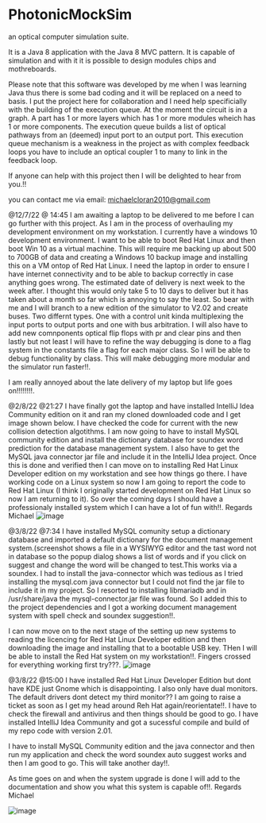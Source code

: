 # PhotonicMockSim
an optical computer simulation suite.

It is a Java 8 application with the Java 8 MVC pattern. It is capable of simulation and with it it is possible to design modules chips and mothreboards.

Please note that this software was developed by me when I was learning Java thus there is some bad coding and it will be replaced on a need to basis. I put the project 
here for collaboration and I need help specificially with the building of the execution queue. At the moment the circuit is in a graph. A part has 1 or more layers
which has 1 or more modules wheich has 1 or more components. The execution queue builds a list of optical pathways from an (deemed) input port to an output port. This
execution queue mechanism is a weakness in the project as with complex feedback loops you have to include an optical coupler 1 to many to link in the feedback loop.

If anyone can help with this project then I will be delighted to hear from you.!!

you can contact me via email: michaelcloran2010@gmail.com

@12/7/22 @ 14:45
I am awaiting a laptop to be delivered to me before I can go further with this project. As I am in the process of overhauling my development environment on my workstation. I currently have a windows 10 development environment. I want to be able to boot Red Hat Linux and then boot Win 10 as a virtual machine. This will require me backing up about 500 to 700GB of data and creating a Windows 10 backup image and installing this on a VM ontop of Red Hat Linux. I need the laptop in order to ensure I have internet connectivity and to be able to backup correctly in case anything goes wrong. The estimated date of delivery is next week to the week after. I thought this would only take 5 to 10 days to deliver but it has taken about a month so far which is annoying to say the least. So bear with me and I will branch to a new edition of the simulator to V2.02 and create buses. Two differnt types. One with a control unit kinda multiplexing the input ports to output ports and one with bus arbitration. I will also have to add new comnponents optical flip flops with pr and clear pins and then lastly but not least I will have to refine the way debugging is done to a flag system in the constants file a flag for each major class. So I will be able to debug functionality by class. This will make debugging more modular and the simulator run faster!!.

I am really annoyed about the late delivery of my laptop but life goes on!!!!!!!!.

@2/8/22 @21:27
I have finally got the laptop and have installed IntelliJ Idea Community edition on it and ran my cloned downloaded code and I get image shown below. I have checked the code for current with the new collision detection algotithms. I am now going to have to install MySQL community edition and install the dictionary database for soundex word prediction for the database management system. I also have to get the MySQL java connector jar file and include it in the IntelliJ Idea project. Once this is done and verified then I can move on to installing Red Hat Linux Developer edition on my workstation and see how things go there. I have working code on a Linux system so now I am going to report the code to Red Hat Linux (I think I originally started development on Red Hat Linux so now I am returning to it). So over the coming days I should have a professionaly installed system which I can have a lot of fun with!!.
Regards Michael
![image](https://user-images.githubusercontent.com/107754541/182467258-2d4a64a7-5bea-41b3-97b5-7426bbf0da98.png)


@3/8/22 @7:34
I have installed MySQL comunity setup a dictionary database and imported a default dictionary for the document management system.(screenshot shows a file in a WYSIWYG editor and the tast word not in database so the popup dialog shows a list of words and if you click on suggest and change the word will be changed to test.This works via a soundex. I had to install the java-connector which was tedious as I tried installing the mysql.com java connector but I could not find the jar file to include it in my project. So I resorted to installing libmariadb and in /usr/share/java the mysql-connector.jar file was found. So I added this to the project dependencies and I got a working document management system with spell check and soundex suggestion!!.

I can now move on to the next stage of the setting up new systems to reading the licencing for Red Hat Linux Developer edition and then downloading the image and installing that to a bootable USB key. THen I will be able to install the Red Hat system on my workstation!!. Fingers crossed for everything working first try???.
![image](https://user-images.githubusercontent.com/107754541/182541023-28718383-5d6a-46b5-af7d-8bf253b0836d.png)

@3/8/22 @15:00
I have installed Red Hat Linux Developer Edition but dont have KDE just Gnome which is disappointing. I also only have dual monitors. The default drivers dont detect my third monitor?? I am going to raise a ticket as soon as I get my head around Reh Hat again/reorientate!!. I have to check the firewall and antivirus and then things should be good to go. I have installed IntelliJ Idea Community and got a sucessful compile and build of my repo code with version 2.01.

I have to install MySQL Community edition and the java connector and then run my application and check the word soundex auto suggest works and then I am good to go. This will take another day!!.

As time goes on and when the system upgrade is done I will add to the documentation and show you what this system is capable of!!.
Regards
Michael







![image](https://user-images.githubusercontent.com/107754541/174435515-2f15a520-4091-4cf4-bab6-ed286bf472c5.png)
